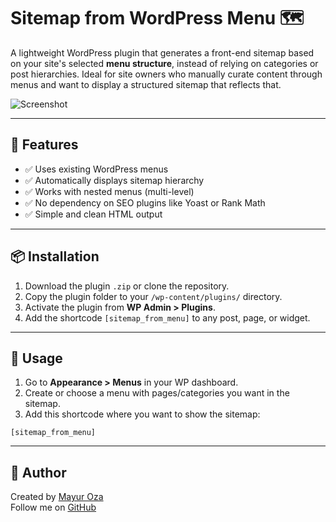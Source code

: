 # Sitemap from WordPress Menu 🗺️

A lightweight WordPress plugin that generates a front-end sitemap based on your site's selected **menu structure**, instead of relying on categories or post hierarchies. Ideal for site owners who manually curate content through menus and want to display a structured sitemap that reflects that.

![Screenshot](assets/screenshot-1.png)

---

## 🚀 Features

- ✅ Uses existing WordPress menus
- ✅ Automatically displays sitemap hierarchy
- ✅ Works with nested menus (multi-level)
- ✅ No dependency on SEO plugins like Yoast or Rank Math
- ✅ Simple and clean HTML output

---

## 📦 Installation

1. Download the plugin `.zip` or clone the repository.
2. Copy the plugin folder to your `/wp-content/plugins/` directory.
3. Activate the plugin from **WP Admin > Plugins**.
4. Add the shortcode `[sitemap_from_menu]` to any post, page, or widget.

---

## 🧠 Usage

1. Go to **Appearance > Menus** in your WP dashboard.
2. Create or choose a menu with pages/categories you want in the sitemap.
3. Add this shortcode where you want to show the sitemap:

```
[sitemap_from_menu]
```


---

## 🙌 Author

Created by [Mayur Oza](https://mayuroza.com)  
Follow me on [GitHub](https://github.com/mayuroza3)


